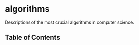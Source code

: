 # algorithms

Descriptions of the most crucial algorithms in computer science.

## Table of Contents
